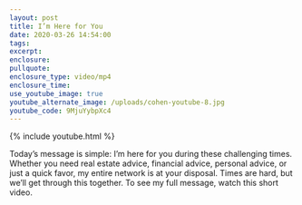 ```yaml
---
layout: post
title: I’m Here for You
date: 2020-03-26 14:54:00
tags:
excerpt:
enclosure:
pullquote:
enclosure_type: video/mp4
enclosure_time:
use_youtube_image: true
youtube_alternate_image: /uploads/cohen-youtube-8.jpg
youtube_code: 9MjuYybpXc4
---
```


{% include youtube.html %}

Today’s message is simple: I’m here for you during these challenging times. Whether you need real estate advice, financial advice, personal advice, or just a quick favor, my entire network is at your disposal. Times are hard, but we’ll get through this together. To see my full message, watch this short video.&nbsp;